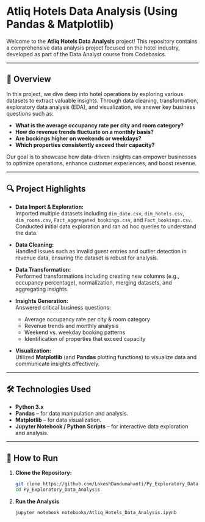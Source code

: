 # Atliq Hotels Data Analysis (Using Pandas & Matplotlib)

Welcome to the **Atliq Hotels Data Analysis** project! This repository contains a comprehensive data analysis project focused on the hotel industry, developed as part of the Data Analyst course from Codebasics.

---

## 🚀 Overview

In this project, we dive deep into hotel operations by exploring various datasets to extract valuable insights. Through data cleaning, transformation, exploratory data analysis (EDA), and visualization, we answer key business questions such as:

- **What is the average occupancy rate per city and room category?**
- **How do revenue trends fluctuate on a monthly basis?**
- **Are bookings higher on weekends or weekdays?**
- **Which properties consistently exceed their capacity?**

Our goal is to showcase how data-driven insights can empower businesses to optimize operations, enhance customer experiences, and boost revenue.

---

## 🔍 Project Highlights

- **Data Import & Exploration:**  
  Imported multiple datasets including `dim_date.csv`, `dim_hotels.csv`, `dim_rooms.csv`, `Fact_aggregated_bookings.csv`, and `Fact_bookings.csv`. Conducted initial data exploration and ran ad hoc queries to understand the data.

- **Data Cleaning:**  
  Handled issues such as invalid guest entries and outlier detection in revenue data, ensuring the dataset is robust for analysis.

- **Data Transformation:**  
  Performed transformations including creating new columns (e.g., occupancy percentage), normalization, merging datasets, and aggregating insights.

- **Insights Generation:**  
  Answered critical business questions:
  - Average occupancy rate per city & room category
  - Revenue trends and monthly analysis
  - Weekend vs. weekday booking patterns
  - Identification of properties that exceed capacity

- **Visualization:**  
  Utilized **Matplotlib** (and **Pandas** plotting functions) to visualize data and communicate insights effectively.

---

## 🛠️ Technologies Used

- **Python 3.x**
- **Pandas** – for data manipulation and analysis.
- **Matplotlib** – for data visualization.
- **Jupyter Notebook / Python Scripts** – for interactive data exploration and analysis.

---


## 📖 How to Run

1. **Clone the Repository:**

   ```bash
   git clone https://github.com/LokeshDandumahanti/Py_Exploratory_Data_Analysis.git
   cd Py_Exploratory_Data_Analysis

2. **Run the Analysis**

   ```bash
   jupyter notebook notebooks/Atliq_Hotels_Data_Analysis.ipynb


